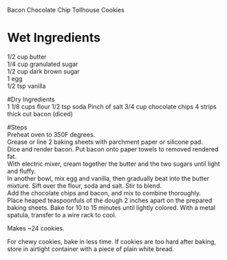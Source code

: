 Bacon Chocolate Chip Tollhouse Cookies

# Wet Ingredients  
1/2 cup butter  
1/4 cup granulated sugar  
1/2 cup dark brown sugar  
1 egg  
1/2 tsp vanilla

#Dry Ingredients  
1 1/8 cups flour
1/2 tsp soda
Pinch of salt
3/4 cup chocolate chips
4 strips thick cut bacon (diced)

#Steps  
Preheat oven to 350F degrees.  
Grease or line 2 baking sheets with parchment paper or silicone pad.  
Dice and render bacon. Put bacon onto paper towels to removed rendered fat.  
With electric mixer, cream together the butter and the two sugars until light and fluffy.  
In another bowl, mix egg and vanilla, then gradually beat into the butter mixture. Sift over the flour, soda and salt. Stir to blend.  
Add the chocolate chips and bacon, and mix to combine thoroughly.  
Place heaped teaspoonfuls of the dough 2 inches apart on the prepared baking sheets. Bake for 10 to 15 minutes until lightly colored. With a metal spatula, transfer to a wire rack to cool.  

Makes ~24 cookies.  

For chewy cookies, bake in less time. If cookies are too hard after baking, store in airtight container with a piece of plain white bread.  

